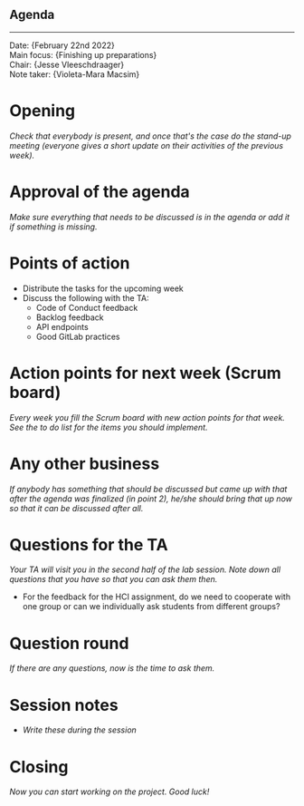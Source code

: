 ## Agenda

---

Date:           {February 22nd 2022}\
Main focus:     {Finishing up preparations}\
Chair:          {Jesse Vleeschdraager}\
Note taker:     {Violeta-Mara Macsim}

# Opening

*Check that everybody is present, and once that's the case do the stand-up meeting (everyone gives a short update on
their activities of the previous week).*

# Approval of the agenda

*Make sure everything that needs to be discussed is in the agenda or add it if something is missing.*

# Points of action

- Distribute the tasks for the upcoming week
- Discuss the following with the TA:
    - Code of Conduct feedback
    - Backlog feedback
    - API endpoints
    - Good GitLab practices

# Action points for next week (Scrum board)

*Every week you fill the Scrum board with new action points for that week. See the to do list for the items you should
implement.*

# Any other business

*If anybody has something that should be discussed but came up with that after the agenda was finalized (in point 2),
he/she should bring that up now so that it can be discussed after all.*

# Questions for the TA

*Your TA will visit you in the second half of the lab session. Note down all questions that you have so that you can ask
them then.*

- For the feedback for the HCI assignment, do we need to cooperate with one group or can we individually ask students
  from different groups?

# Question round

*If there are any questions, now is the time to ask them.*

# Session notes

- *Write these during the session*

# Closing

*Now you can start working on the project. Good luck!*
